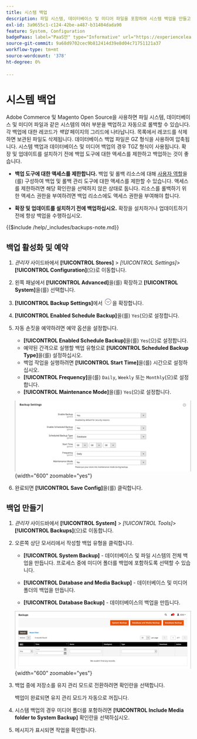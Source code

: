 ```yaml
---
title: 시스템 백업
description: 파일 시스템, 데이터베이스 및 미디어 파일을 포함하여 시스템 백업을 만들고 예약하는 방법에 대해 알아봅니다.
exl-id: 3a9655c1-c124-42be-a487-b31404dada90
feature: System, Configuration
badgePaas: label="PaaS만" type="Informative" url="https://experienceleague.adobe.com/en/docs/commerce/user-guides/product-solutions" tooltip="Adobe Commerce 온 클라우드 프로젝트(Adobe 관리 PaaS 인프라) 및 온프레미스 프로젝트에만 적용됩니다."
source-git-commit: 9a68d9702cec9b812414d39e8d04c71751121a37
workflow-type: tm+mt
source-wordcount: '378'
ht-degree: 0%

---
```


# 시스템 백업

Adobe Commerce 및 Magento Open Source을 사용하면 파일 시스템, 데이터베이스 및 미디어 파일과 같은 시스템의 여러 부분을 백업하고 자동으로 롤백할 수 있습니다. 각 백업에 대한 레코드가 _백업_ 페이지의 그리드에 나타납니다. 목록에서 레코드를 삭제하면 보관된 파일도 삭제됩니다. 데이터베이스 백업 파일은 GZ 형식을 사용하여 압축됩니다. 시스템 백업과 데이터베이스 및 미디어 백업의 경우 TGZ 형식이 사용됩니다. 확장 및 업데이트를 설치하기 전에 백업 도구에 대한 액세스를 제한하고 백업하는 것이 좋습니다.

- **백업 도구에 대한 액세스를 제한합니다.** 백업 및 롤백 리소스에 대해 [사용자 역할](permissions-user-roles.md)을(를) 구성하여 백업 및 롤백 관리 도구에 대한 액세스를 제한할 수 있습니다. 액세스를 제한하려면 해당 확인란을 선택하지 않은 상태로 둡니다. 리소스를 롤백하기 위한 액세스 권한을 부여하려면 백업 리소스에도 액세스 권한을 부여해야 합니다.

- **확장 및 업데이트를 설치하기 전에 백업하십시오.** 확장을 설치하거나 업데이트하기 전에 항상 백업을 수행하십시오.

{{$include /help/_includes/backups-note.md}}

## 백업 활성화 및 예약

1. _관리자_ 사이드바에서 **[!UICONTROL Stores]** > _[!UICONTROL Settings]_>**[!UICONTROL Configuration]**(으)로 이동합니다.

1. 왼쪽 패널에서 **[!UICONTROL Advanced]**&#x200B;을(를) 확장하고 **[!UICONTROL System]**&#x200B;을(를) 선택합니다.

1. **[!UICONTROL Backup Settings]**&#x200B;에서 ![확장 선택기](../assets/icon-display-expand.png)을 확장합니다.

1. **[!UICONTROL Enabled Schedule Backup]**&#x200B;을(를) `Yes`(으)로 설정합니다.

1. 자동 손짓을 예약하려면 예약 옵션을 설정합니다.

   - **[!UICONTROL Enabled Schedule Backup]**&#x200B;을(를) `Yes`(으)로 설정합니다.
   - 예약된 간격으로 실행할 백업 유형으로 **[!UICONTROL Scheduled Backup Type]**&#x200B;을(를) 설정하십시오.
   - 백업 작업을 실행하려면 **[!UICONTROL Start Time]**&#x200B;을(를) 시간으로 설정하십시오.
   - **[!UICONTROL Frequency]**&#x200B;을(를) `Daily`, `Weekly` 또는 `Monthly`(으)로 설정합니다.
   - **[!UICONTROL Maintenance Mode]**&#x200B;을(를) `Yes`(으)로 설정합니다.

   ![고급 구성 - 백업](../configuration-reference/advanced/assets/system-scheduled-backup-settings.png){width="600" zoomable="yes"}

1. 완료되면 **[!UICONTROL Save Config]**&#x200B;을(를) 클릭합니다.

## 백업 만들기

1. _관리자_ 사이드바에서 **[!UICONTROL System]** > _[!UICONTROL Tools]_>**[!UICONTROL Backups]**(으)로 이동합니다.

1. 오른쪽 상단 모서리에서 작성할 백업 유형을 클릭합니다.

   - **[!UICONTROL System Backup]** - 데이터베이스 및 파일 시스템의 전체 백업을 만듭니다. 프로세스 중에 미디어 폴더를 백업에 포함하도록 선택할 수 있습니다.

   - **[!UICONTROL Database and Media Backup]** - 데이터베이스 및 미디어 폴더의 백업을 만듭니다.

   - **[!UICONTROL Database Backup]** - 데이터베이스의 백업을 만듭니다.

   ![시스템 도구 - 백업](./assets/tools-backups.png){width="600" zoomable="yes"}

1. 백업 중에 저장소를 유지 관리 모드로 전환하려면 확인란을 선택합니다.

   백업이 완료되면 유지 관리 모드가 자동으로 꺼집니다.

1. 시스템 백업의 경우 미디어 폴더를 포함하려면 **[!UICONTROL Include Media folder to System Backup]** 확인란을 선택하십시오.

1. 메시지가 표시되면 작업을 확인합니다.


